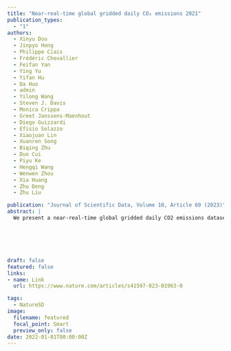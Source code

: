 ```yaml
---
title: "Near-real-time global gridded daily CO₂ emissions 2021" 
publication_types:
  - "1"
authors:
  - Xinyu Dou
  - Jinpyo Hong
  - Philippe Ciais
  - Frédéric Chevallier
  - Feifan Yan
  - Ying Yu
  - Yifan Hu
  - Da Huo
  - admin
  - Yilong Wang
  - Steven J. Davis
  - Monica Crippa
  - Greet Janssens-Maenhout
  - Diego Guizzardi
  - Efisio Solazzo
  - Xiaojuan Lin
  - Xuanren Song
  - Biqing Zhu
  - Duo Cui
  - Piyu Ke
  - Hengqi Wang
  - Wenwen Zhou
  - Xia Huang
  - Zhu Deng
  - Zhu Liu

publication: "Journal of Scientific Data, Volume 10, Article 69 (2023)"
abstract: |
  We present a near-real-time global gridded daily CO2 emissions dataset (GRACED) throughout 2021. GRACED provides gridded CO2 emissions at a 0.1° × 0.1° spatial resolution and 1-day temporal resolution from cement production and fossil fuel combustion over seven sectors, including industry, power, residential consumption, ground transportation, international aviation, domestic aviation, and international shipping. GRACED is prepared from the near-real-time daily national CO2 emissions estimates (Carbon Monitor), multi-source spatial activity data emissions and satellite NO2 data for time variations of those spatial activity data. GRACED provides the most timely overview of emissions distribution changes, which enables more accurate and timely identification of when and where fossil CO2 emissions have rebounded and decreased. Uncertainty analysis of GRACED gives a grid-level two-sigma uncertainty of value of ±19.9% in 2021, indicating the reliability of GRACED was not sacrificed for the sake of higher spatiotemporal resolution that GRACED provides. Continuing to update GRACED in a timely manner could help policymakers monitor energy and climate policies’ effectiveness and make adjustments quickly.






draft: false
featured: false
links:
- name: Link
  url: https://www.nature.com/articles/s41597-023-01963-0

tags:
  - NatureSD
image:
  filename: featured
  focal_point: Smart
  preview_only: false
date: 2022-01-01T00:00:00Z
---
```

